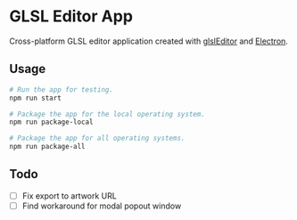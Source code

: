 # GLSL Editor App
Cross-platform GLSL editor application created with [glslEditor](https://github.com/patriciogonzalezvivo/glslEditor) and [Electron](https://github.com/electron/electron).

## Usage

```sh
# Run the app for testing.
npm run start

# Package the app for the local operating system.
npm run package-local

# Package the app for all operating systems.
npm run package-all
```

## Todo

- [ ] Fix export to artwork URL
- [ ] Find workaround for modal popout window
